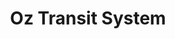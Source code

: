 ---
layout: '../layouts/MapLayout.astro'
title: 'Oz Transit System'
mapUrl: '../maps/oz.svg'
mapAlt: 'Metro map of Oz'
---